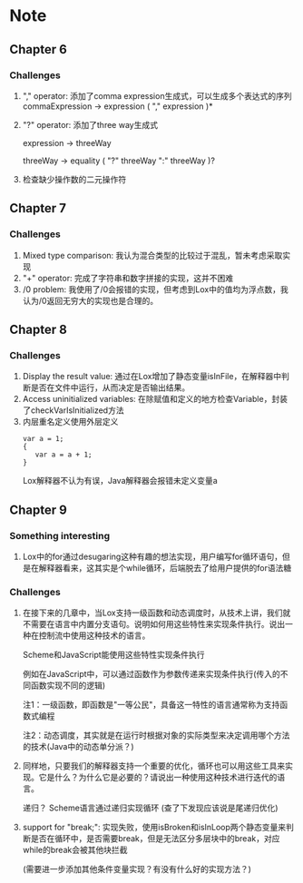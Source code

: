 # Note

## Chapter 6

### Challenges

1. "," operator: 添加了comma expression生成式，可以生成多个表达式的序列 commaExpression -> expression ( "," expression )*
2. "?" operator: 添加了three way生成式

   expression -> threeWay

   threeWay -> equality ( "?" threeWay ":" threeWay )?
3. 检查缺少操作数的二元操作符

## Chapter 7

### Challenges

1. Mixed type comparison: 我认为混合类型的比较过于混乱，暂未考虑采取实现
2. "+" operator: 完成了字符串和数字拼接的实现，这并不困难
3. /0 problem: 我使用了/0会报错的实现，但考虑到Lox中的值均为浮点数，我认为/0返回无穷大的实现也是合理的。

## Chapter 8

### Challenges

1. Display the result value: 通过在Lox增加了静态变量isInFile，在解释器中判断是否在文件中运行，从而决定是否输出结果。
2. Access uninitialized variables: 在除赋值和定义的地方检查Variable，封装了checkVarIsInitialized方法
3. 内层重名定义使用外层定义
   ```Lox
   var a = 1;
   {
      var a = a + 1;
   }
   ```
   Lox解释器不认为有误，Java解释器会报错未定义变量a

## Chapter 9

### Something interesting

1. Lox中的for通过desugaring这种有趣的想法实现，用户编写for循环语句，但是在解释器看来，这其实是个while循环，后端脱去了给用户提供的for语法糖

### Challenges

1. 在接下来的几章中，当Lox支持一级函数和动态调度时，从技术上讲，我们就不需要在语言中内置分支语句。说明如何用这些特性来实现条件执行。说出一种在控制流中使用这种技术的语言。

   Scheme和JavaScript能使用这些特性实现条件执行

   例如在JavaScript中，可以通过函数作为参数传递来实现条件执行(传入的不同函数实现不同的逻辑)

   注1：一级函数，即函数是"一等公民"，具备这一特性的语言通常称为支持函数式编程

   注2：动态调度，其实就是在运行时根据对象的实际类型来决定调用哪个方法的技术(Java中的动态单分派？)

2. 同样地，只要我们的解释器支持一个重要的优化，循环也可以用这些工具来实现。它是什么？为什么它是必要的？请说出一种使用这种技术进行迭代的语言。

   递归？ Scheme语言通过递归实现循环   (查了下发现应该说是尾递归优化)
3. support for "break;": 实现失败，使用isBroken和isInLoop两个静态变量来判断是否在循环中，是否需要break，但是无法区分多层块中的break，对应while的break会被其他块拦截

   (需要进一步添加其他条件变量实现？有没有什么好的实现方法？)